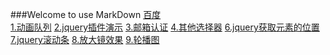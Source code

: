 ###Welcome to use MarkDown
[百度](http://wwww.baidu.com)<br />
[1.动画队列](https://947011901.github.io/JQuery/1.动画队列.html)
[2.jquery插件演示](https://947011901.github.io/JQuery/2.jquery插件演示.html)
[3.邮箱认证](https://947011901.github.io/JQuery/3.邮箱认证.html)
[4.其他选择器](https://947011901.github.io/JQuery/4-其他选择器.html)
[6.jquery获取元素的位置](https://947011901.github.io/JQuery/6-jquery获取元素的位置.html)
[7.jquery滚动条](https://947011901.github.io/JQuery/7-jquery滚动条.html)
[8.放大镜效果](https://947011901.github.io/JQuery/放大镜效果.html)
[9.轮播图](https://947011901.github.io/JQuery/轮播图.html)